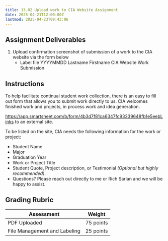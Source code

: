 ```yaml
---
title: 13.02 Upload work to CIA Website Assignment
date: 2025-04-21T12:00:00Z
lastmod: 2025-04-23T09:43:06
---
```


## Assignment Deliverables

1. Upload confirmation screenshot of submission of a work to the CIA website via the form below
   - Label file YYYYMMDD Lastname Firstname CIA Website Work Submission

## Instructions

To help facilitate continual student work collection, there is an easy to fill out form that allows you to submit work directly to us. CIA welcomes finished work and projects, in process work and idea generation.

https://app.smartsheet.com/b/form/4b3d7f81ca6347fc93339648fb1e5eebLinks to an external site.

To be listed on the site, CIA needs the following information for the work or project:

- Student Name
- Major
- Graduation Year
- Work or Project Title
- Student Quote, Project description, or Testimonial _(Optional but highly recommended)_.
- Questions? Please reach out directly to me or Rich Sarian and we will be happy to assist.

## Grading Rubric

<div class="responsive-table-markdown">

| Assessment                   | Weight    |
| ---------------------------- | --------- |
| PDF Uploaded                 | 75 points |
| File Management and Labeling | 25 points |

</div>
